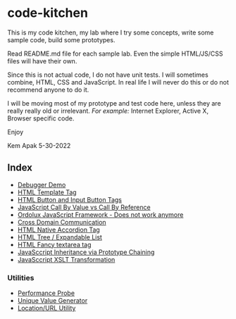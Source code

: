 # code-kitchen
This is my code kitchen, my lab where I try some concepts, write some sample code, build some prototypes.

Read README.md file for each sample lab. Even the simple HTML/JS/CSS files will have their own. 

Since this is not actual code, I do not have unit tests. I will sometimes combine, HTML, CSS and JavaScript. 
In real life I will never do this or do not recommend anyone to do it.

I will be moving most of my prototype and test code here, unless they are really really old or irrelevant. _For example:_ Internet Explorer,
Active X, Browser specific code.

Enjoy

Kem Apak 5-30-2022

## Index
- [Debugger Demo](src/debugger-demo/README.md)
- [HTML Template Tag](src/html-template-tag/README.md)
- [HTML Button and Input Button Tags](src/html-button-and-input-button-tag/README.md)
- [JavaScript Call By Value vs Call By Reference](src/js-call-by-value-call-by-reference/README.md)
- [Ordolux JavaScript Framework - Does not work anymore](src/ordolux/README.md)
- [Cross Domain Communication](src/cross-domain-communication/README.md)
- [HTML Native Accordion Tag](src/html-native-accordion-tag/README.md)
- [HTML Tree / Expandable List](src/html-tree-expandable-list/README.md)
- [HTML Fancy textarea tag](src/html-fancy-textarea-tag/README.md)
- [JavaSccript Inheritance via Prototype Chaining](src/js-inheritance-via-prototype-chaining/README.md)
- [JavaSccript XSLT Transformation](src/js-xslt-transformation/README.md)

### Utilities
- [Performance Probe](src/util/js-probe/README.md)
- [Unique Value Generator](src/util/js-unique-value-generator/README.md)
- [Location/URL Utility](src/util/js-location/README.md)